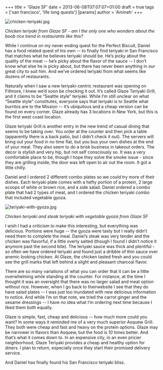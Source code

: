 +++
title = 'Glaze SF'
date = 2013-06-08T07:07:07+01:00
draft = true
tags = ['san francisco', 'life long quests']
[params]
author = 'Amineh'
+++

![chicken-teriyaki.jpg](/chicken-teriyaki.jpg)

*Chicken teriyaki from Glaze SF - am I the only one who wonders about the boob rice trend in restaurants like this?*

While I continue on my never ending quest for the Perfect Biscuit, Daniel has a food related quest of his own -- to
finally find teriyaki in San Francisco that matches what he believes teriyaki should be. He’s picky about the quality of
the meat -- he’s picky about the flavor of the sauce -- I don’t know what else he is picky about, but there has never
been anything in our great city to suit him. And we’ve ordered teriyaki from what seems like dozens of restaurants.

Naturally when I saw a new teriyaki-centric restaurant was opening on Fillmore, I knew we’d soon be checking it out.
It’s called Glaze Teriyaki Grill, and it claims to be “Seattle style” teriyaki. While I’m still unclear on what “Seattle
style” constitutes, everyone says that teriyaki is to Seattle what burritos are to the Mission -- it’s ubiquitous and a
cheap version can be found on every corner. Glaze already has 3 locations in New York, but this is the first west coast
location.

Glaze teriyaki Grill is another entry in the new trend of casual dining that seems to be taking over. You order at the
counter and then pick a table (apparently there is a back patio, but I didn’t check it out). The servers will bring out
your food in no time flat, but you bus your own dishes at the end of your meal. They also seem to do a brisk business in
takeout orders. The decor is stylish and very hip, but not self consciously so. It was a very comfortable place to be,
though I hope they solve the smoke issue - since they are grilling inside, the door was left open to air out the room.
It got a little chilly.

Daniel and I ordered 2 different combo plates so we could try more of their dishes. Each teriyaki plate comes with a
hefty portion of a protein, 2 large scoops of white or brown rice, and a side salad. Daniel ordered a combo plate that
had 2 types of meat, and I ordered the chicken teriyaki combo that included vegetable gyoza.

![teriyaki-with-gyoza.jpg](/glaze/teriyaki-with-gyoza.jpg)

*Chicken teriyaki and steak teriyaki with vegetable gyoza from Glaze SF*

I wish I had a criticism to make this interesting, but everything was delicious. Portions were huge -- the gyoza were
tasty but I really didn’t need them to complete the meal. Daniel’s steak was very tender and the chicken was flavorful,
if a little overly salted (though I found I didn’t notice it anymore past the second bite). The teriyaki sauce was thick
and plentiful - so often we have ordered teriyaki and found just a dribble of thin sauce over anemic looking chicken. At
Glaze, the chicken tasted fresh and you could see the grill marks that left behind a slight and pleasant charcoal
flavor.

There are so many variations of what you can order that it can be a little overwhelming while standing at the counter.
For instance, at the time I thought it was an oversight that there was no larger salad and meat option without rice.
However, when I go back to theirwebsite I see that they do have salad plates -- I was just too inundated with new
delicious information to notice. And while I’m on that note, we tried the carrot ginger and the sesame dressings -- I
have no idea what I’m ordering next time because I liked them both equally.

Glaze is simple, fast, cheap and delicious -- how much more could you want? In some ways it reminded me of a very much
superior Asquew Grill. They both were cheap and fast and heavy on the protein options. Glaze may be narrower in flavors
than Asquew, but the food is 10 times better. And that’s what it comes down to. In an expensive city, in an even pricier
neighborhood, Glaze Teriyaki provides a cheap and healthy option for diners. I plan to return, especially once they
start their promised delivery service.

And Daniel has finally found his San Francisco teriyaki bliss.
